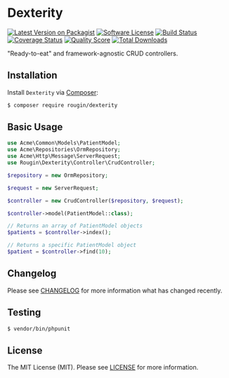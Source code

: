 # Dexterity

[![Latest Version on Packagist][ico-version]][link-packagist]
[![Software License][ico-license]][link-license]
[![Build Status][ico-travis]][link-travis]
[![Coverage Status][ico-scrutinizer]][link-scrutinizer]
[![Quality Score][ico-code-quality]][link-code-quality]
[![Total Downloads][ico-downloads]][link-downloads]

"Ready-to-eat" and framework-agnostic CRUD controllers.

## Installation

Install `Dexterity` via [Composer](https://getcomposer.org/):

``` bash
$ composer require rougin/dexterity
```

## Basic Usage

``` php
use Acme\Common\Models\PatientModel;
use Acme\Repositories\OrmRepository;
use Acme\Http\Message\ServerRequest;
use Rougin\Dexterity\Controller\CrudController;

$repository = new OrmRepository;

$request = new ServerRequest;

$controller = new CrudController($repository, $request);

$controller->model(PatientModel::class);

// Returns an array of PatientModel objects
$patients = $controller->index();

// Returns a specific PatientModel object
$patient = $controller->find(10);
```

## Changelog

Please see [CHANGELOG][link-changelog] for more information what has changed recently.

## Testing

``` bash
$ vendor/bin/phpunit
```

## License

The MIT License (MIT). Please see [LICENSE][link-license] for more information.

[ico-code-quality]: https://img.shields.io/scrutinizer/g/rougin/dexterity.svg?style=flat-square
[ico-downloads]: https://img.shields.io/packagist/dt/rougin/dexterity.svg?style=flat-square
[ico-license]: https://img.shields.io/badge/license-MIT-brightgreen.svg?style=flat-square
[ico-scrutinizer]: https://img.shields.io/scrutinizer/coverage/g/rougin/dexterity.svg?style=flat-square
[ico-travis]: https://img.shields.io/travis/rougin/dexterity/master.svg?style=flat-square
[ico-version]: https://img.shields.io/packagist/v/rougin/dexterity.svg?style=flat-square

[link-changelog]: https://github.com/rougin/dexterity/CHANGELOG.md
[link-code-quality]: https://scrutinizer-ci.com/g/rougin/dexterity
[link-contributors]: https://github.com/rougin/dexterity/contributors
[link-downloads]: https://packagist.org/packages/rougin/dexterity
[link-license]: https://github.com/rougin/dexterity/LICENSE.md
[link-packagist]: https://packagist.org/packages/rougin/dexterity
[link-scrutinizer]: https://scrutinizer-ci.com/g/rougin/dexterity/code-structure
[link-travis]: https://travis-ci.org/rougin/dexterity